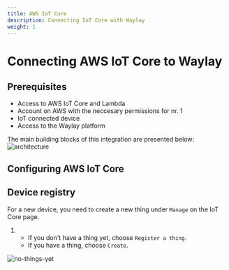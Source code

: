```yaml
---
title: AWS IoT Core
description: Connecting IoT Core with Waylay
weight: 1
---
```


# Connecting AWS IoT Core to Waylay

## Prerequisites

* Access to AWS IoT Core and Lambda
* Account on AWS with the neccesary permissions for nr. 1
* IoT connected device
* Access to the Waylay platform

The main building blocks of this integration are presented below:
![architecture](/features/iothubs/architecture.png)

## Configuring AWS IoT Core

## Device registry

For a new device, you need to create a new thing under `Manage` on the IoT Core page.

1. * If you don't have a thing yet, choose `Register a thing`.
   * If you have a thing, choose `Create`.

![no-things-yet](/features/iothubs/no-things-yet.png)

